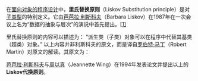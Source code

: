 在[面向对象的程序设计](https://zh.wikipedia.org/wiki/面向对象的程序设计)中，**里氏替换原则**（Liskov Substitution principle）是对[子类型](https://zh.wikipedia.org/wiki/子类型)的特别定义。它由[芭芭拉·利斯科夫](https://zh.wikipedia.org/wiki/芭芭拉·利斯科夫)（Barbara Liskov）在1987年在一次会议上名为“数据的抽象与层次”的演说中首先提出。[[1\]](https://zh.wikipedia.org/wiki/里氏替换原则#cite_note-FamilyValues-1)

里氏替换原则的内容可以描述为： “派生类（子类）对象可以在程序中代替其基类（超类）对象。” 以上内容并非利斯科夫的原文，而是译自[罗伯特·马丁](https://zh.wikipedia.org/wiki/罗伯特·马丁)（Robert Martin）对原文的解读。其原文为：



[芭芭拉·利斯科夫](https://zh.wikipedia.org/wiki/芭芭拉·利斯科夫)与[周以真](https://zh.wikipedia.org/wiki/周以真)（Jeannette Wing）在1994年发表论文并提出以上的**Liskov代换原则**。